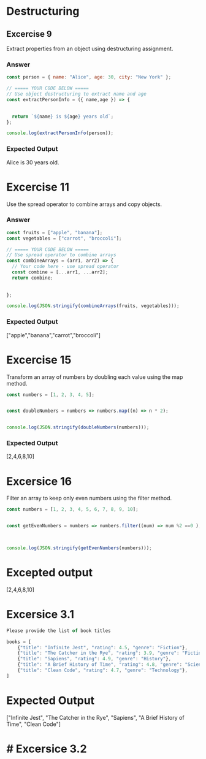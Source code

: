 # Destructuring

## Excercise 9

Extract properties from an object using destructuring assignment.

### Answer
```js
const person = { name: "Alice", age: 30, city: "New York" };

// ===== YOUR CODE BELOW =====
// Use object destructuring to extract name and age
const extractPersonInfo = ({ name,age }) => {
  

  return `${name} is ${age} years old`;
};

console.log(extractPersonInfo(person));
```

### Expected Output

Alice is 30 years old.


# Excercise 11

Use the spread operator to combine arrays and copy objects.
 
### Answer
```js
const fruits = ["apple", "banana"];
const vegetables = ["carrot", "broccoli"];

// ===== YOUR CODE BELOW =====
// Use spread operator to combine arrays
const combineArrays = (arr1, arr2) => {
  // Your code here - use spread operator
  const combine = [...arr1, ...arr2];
  return combine;
 
  
};

console.log(JSON.stringify(combineArrays(fruits, vegetables)));
```
### Expected Output

["apple","banana","carrot","broccoli"]

 # Excercise 15

Transform an array of numbers by doubling each value using the map method. 

 ```js
 const numbers = [1, 2, 3, 4, 5];


const doubleNumbers = numbers => numbers.map((n) => n * 2);


console.log(JSON.stringify(doubleNumbers(numbers)));
```
### Expected Output
[2,4,6,8,10]

# Excersice 16

Filter an array to keep only even numbers using the filter method.
```js
const numbers = [1, 2, 3, 4, 5, 6, 7, 8, 9, 10];


const getEvenNumbers = numbers => numbers.filter((num) => num %2 ==0 );
  


console.log(JSON.stringify(getEvenNumbers(numbers)));
```
# Excepted output
[2,4,6,8,10]

# Excersice 3.1
```js
Please provide the list of book titles

books = [
    {"title": "Infinite Jest", "rating": 4.5, "genre": "Fiction"},
    {"title": "The Catcher in the Rye", "rating": 3.9, "genre": "Fiction"},
    {"title": "Sapiens", "rating": 4.9, "genre": "History"},
    {"title": "A Brief History of Time", "rating": 4.8, "genre": "Science"},
    {"title": "Clean Code", "rating": 4.7, "genre": "Technology"},
]
```
# Expected Output
["Infinite Jest",  "The Catcher in the Rye", "Sapiens",  "A Brief History of Time",  "Clean Code"]

 # # Excersice 3.2